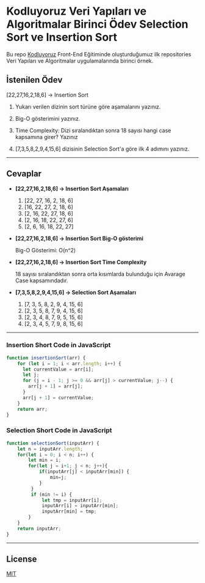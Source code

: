 # Kodluyoruz Veri Yapıları ve Algoritmalar Birinci Ödev Selection Sort ve Insertion Sort

Bu repo [Kodluyoruz](https://www.kodluyoruz.org) Front-End Eğitiminde oluşturduğumuz ilk repositories Veri Yapıları ve Algoritmalar uygulamalarında birinci örnek. 

## İstenilen Ödev 
[22,27,16,2,18,6] -> Insertion Sort

1) Yukarı verilen dizinin sort türüne göre aşamalarını yazınız.

2) Big-O gösterimini yazınız.

3) Time Complexity: Dizi sıralandıktan sonra 18 sayısı hangi case kapsamına girer? Yazınız

4) [7,3,5,8,2,9,4,15,6] dizisinin Selection Sort'a göre ilk 4 adımını yazınız.
***

## Cevaplar
*  **[22,27,16,2,18,6] -> Insertion Sort Aşamaları**
    1. [22, 27, 16, 2, 18, 6]
    2. [16, 22, 27, 2, 18, 6]
    3. [2, 16, 22, 27, 18, 6]
    4. [2, 16, 18, 22, 27, 6]
    5. [2, 6, 16, 18, 22, 27]
* **[22,27,16,2,18,6] -> Insertion Sort Big-O gösterimi**

    Big-O Gösterimi: O(n^2)
* **[22,27,16,2,18,6] -> Insertion Sort Time Complexity**

    18 sayısı sıralandıktan sonra orta kısımlarda bulunduğu için Avarage Case kapsamındadır.

* **[7,3,5,8,2,9,4,15,6] -> Selection Sort Aşamaları**
    1. [7, 3, 5, 8, 2, 9, 4, 15, 6]
    2. [2, 3, 5, 8, 7, 9, 4, 15, 6]
    3. [2, 3, 4, 8, 7, 9, 5, 15, 6]
    4. [2, 3, 4, 5, 7, 9, 8, 15, 6]
***

### Insertion Short Code in JavaScript
```js
function insertionSort(arr) {                           
    for (let i = 1; i < arr.length; i++) {              
      let currentValue = arr[i];
      let j;
      for (j = i - 1; j >= 0 && arr[j] > currentValue; j--) {
        arr[j + 1] = arr[j];
      }
      arr[j + 1] = currentValue;
    }
    return arr;
}
```
### Selection Short Code in JavaScript
```js
function selectionSort(inputArr) {          
    let n = inputArr.length;                
    for(let i = 0; i < n; i++) {
        let min = i;
        for(let j = i+1; j < n; j++){
            if(inputArr[j] < inputArr[min]) {
                min=j; 
            }
         }
         if (min != i) {
             let tmp = inputArr[i]; 
             inputArr[i] = inputArr[min];
             inputArr[min] = tmp;      
        }
    }
    return inputArr;
}
```
***
## License
[MIT](https://choosealicense.com/licenses/mit/)
